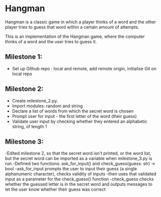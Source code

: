 # Hangman
Hangman is a classic game in which a player thinks of a word and the other player tries to guess that word within a certain amount of attempts.

This is an implementation of the Hangman game, where the computer thinks of a word and the user tries to guess it. 

## Milestone 1:
- Set up Github repo : local and remote, add remote origin, initialise Git on local repo

## Milestone 2:
- Create milestone_2.py.
- Import modules: random and string
- Declare a list of words from which the secret word is chosen
- Prompt user for input - the first letter of the word (their guess)
- Validate user input by checking whether they entered an alphabetic string, of length 1

## Milestone 3:
-Edited milestone 2, so that the secret word isn't printed, or the word list, but the secret word can be imported as a variable when milestone_3.py is run 
-Defined two functions: ask_for_input() and check_guess(guess: str) -> bool 
-ask_for_input prompts the user to input their guess (a single alphanumeric character), checks validity of inputs
-then uses that validated input as a parameter for the check_guess() function
-check_guess checks whether the guessed letter is in the secret word and outputs messages to let the user know whether their guess was correct


